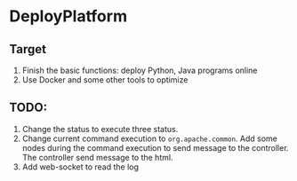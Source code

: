 # DeployPlatform

## Target

1. Finish the basic functions: deploy Python, Java programs online
2. Use Docker and some other tools to optimize

## TODO:

1. Change the status to execute three status.
2. Change current command execution to `org.apache.common`. Add some nodes during the command execution to send message to the controller. The controller send message to the html.
3. Add web-socket to read the log